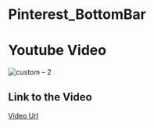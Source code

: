 # Pinterest_BottomBar


# Youtube Video
![custom – 2](https://user-images.githubusercontent.com/42198187/95764025-812d7100-0ccd-11eb-9322-db68bed3f969.png)


## Link to the Video
[Video Url](https://www.youtube.com/watch?v=ePEjNoH-Dlw)
